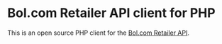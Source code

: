 # Bol.com Retailer API client for PHP

This is an open source PHP client for the [Bol.com Retailer API](https://developers.bol.com/newretailerapiv3/).
